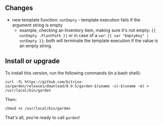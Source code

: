 ## Changes

* new template function: `notEmpty` - template execution fails if the argument string is empty
  * example, checking an Inventory item, making sure it's not empty: `{{ notEmpty .PlantPath }}`
    or in case of a `var`: `{{ var "EmptyKey" | notEmpty }}`; both will terminate the template
    execution if the value is an empty string.


## Install or upgrade

To install this version, run the following commands (in a bash shell):

```
curl -fL https://github.com/bitrise-io/garden/releases/download/0.9.5/garden-$(uname -s)-$(uname -m) > /usr/local/bin/garden
```

Then:

```
chmod +x /usr/local/bin/garden
```

That's all, you're ready to call `garden`!
